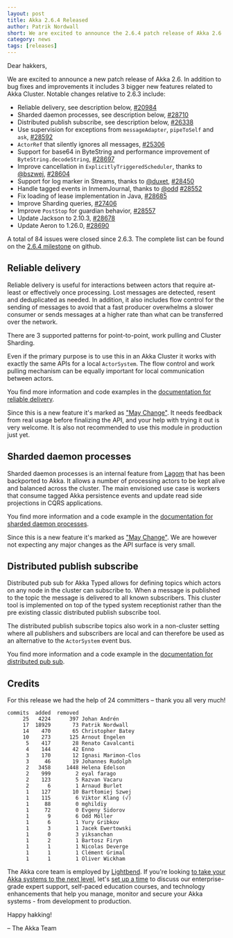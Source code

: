 ```yaml
---
layout: post
title: Akka 2.6.4 Released
author: Patrik Nordwall
short: We are excited to announce the 2.6.4 patch release of Akka 2.6
category: news
tags: [releases]
---
```


Dear hakkers,

We are excited to announce a new patch release of Akka 2.6. In addition to bug fixes and improvements it includes 3 bigger new features related to Akka Cluster. Notable changes relative to 2.6.3 include:

* Reliable delivery, see description below, [#20984](https://github.com/akka/akka/issues/20984)
* Sharded daemon processes, see description below, [#28710](https://github.com/akka/akka/issues/28710)
* Distributed publish subscribe, see description below, [#26338](https://github.com/akka/akka/issues/26338)
* Use supervision for exceptions from `messageAdapter`, `pipeToSelf` and `ask`, [#28592](https://github.com/akka/akka/issues/28592)
* `ActorRef` that silently ignores all messages, [#25306](https://github.com/akka/akka/issues/25306)
* Support for base64 in ByteString and performance improvement of `ByteString.decodeString`, [#28697](https://github.com/akka/akka/issues/28697)
* Improve cancellation in `ExplicitlyTriggeredScheduler`, thanks to [@bszwej](https://github.com/bszwej), [#28604](https://github.com/akka/akka/issues/28604)
* Support for log marker in Streams, thanks to [@duxet](https://github.com/duxet), [#28450](https://github.com/akka/akka/issues/28450)
* Handle tagged events in InmemJournal, thanks to [@odd](https://github.com/odd) [#28552](https://github.com/akka/akka/issues/28552)
* Fix loading of lease implementation in Java, [#28685](https://github.com/akka/akka/issues/28685)
* Improve Sharding queries, [#27406](https://github.com/akka/akka/issues/27406)
* Improve `PostStop` for guardian behavior, [#28557](https://github.com/akka/akka/issues/28557)
* Update Jackson to 2.10.3, [#28678](https://github.com/akka/akka/pull/28678)
* Update Aeron to 1.26.0, [#28690](https://github.com/akka/akka/pull/28690) 

A total of 84 issues were closed since 2.6.3. The complete list can be found on the [2.6.4 milestone](https://github.com/akka/akka/milestone/162?closed=1) on github.

## Reliable delivery

Reliable delivery is useful for interactions between actors that require at-least or effectively once processing. Lost messages are detected, resent and deduplicated as needed. In addition, it also includes flow control for
the sending of messages to avoid that a fast producer overwhelms a slower consumer or sends messages at a higher rate than what can be transferred over the network.

There are 3 supported patterns for point-to-point, work pulling and Cluster Sharding.

Even if the primary purpose is to use this in an Akka Cluster it works with exactly the same APIs for a local `ActorSystem`. The flow control and work pulling mechanism can be equally important for local communication between actors.

You find more information and code examples in the [documentation for reliable delivery](https://doc.akka.io/docs/akka/current/typed/reliable-delivery.html).

Since this is a new feature it's marked as ["May Change"](https://doc.akka.io/docs/akka/current/common/may-change.html). It needs feedback from real usage before finalizing the API, and your help with trying it out is very welcome. It is also not recommended to use this module in production just yet.

## Sharded daemon processes

Sharded daemon processes is an internal feature from [Lagom](https://www.lagomframework.com) that has been backported to Akka. It allows a number of processing actors to be kept alive and balanced across the cluster. The main envisioned use case is workers that consume tagged Akka persistence events and update read side projections in CQRS applications.

You find more information and a code example in the [documentation for sharded daemon processes](https://doc.akka.io/docs/akka/current/typed/cluster-sharded-daemon-process.html).

Since this is a new feature it's marked as ["May Change"](https://doc.akka.io/docs/akka/current/common/may-change.html). We are however not expecting any major changes as the API surface is very small.

## Distributed publish subscribe

Distributed pub sub for Akka Typed allows for defining topics which actors on any node in the cluster can subscribe to. When a message is published to the topic the message is delivered to all known subscribers. This cluster tool is implemented on top of the typed system receptionist rather than the pre existing classic distributed publish subscribe tool.

The distributed publish subscribe topics also work in a non-cluster setting where all publishers and subscribers are local and can therefore be used as an alternative to the `ActorSystem` event bus.

You find more information and a code example in the [documentation for distributed pub sub](https://doc.akka.io/docs/akka/current/typed/distributed-pub-sub.html).

## Credits

For this release we had the help of 24 committers – thank you all very much!

```
commits  added  removed
     25   4224      397 Johan Andrén
     17  18929       73 Patrik Nordwall
     14    470       65 Christopher Batey
     10    273      125 Arnout Engelen
      5    417       28 Renato Cavalcanti
      4    144       42 Enno
      3    170       12 Ignasi Marimon-Clos
      3     46       19 Johannes Rudolph
      2   3458     1448 Helena Edelson
      2    999        2 eyal farago
      2    123        5 Razvan Vacaru
      2      6        1 Arnaud Burlet
      1    127       10 Bartłomiej Szwej
      1    115        6 Viktor Klang (√)
      1     88        0 mghildiy
      1     72        0 Evgeny Sidorov
      1      9        6 Odd Möller
      1      6        1 Yury Gribkov
      1      3        1 Jacek Ewertowski
      1      0        3 yiksanchan
      1      2        1 Bartosz Firyn
      1      1        1 Nicolas Deverge
      1      1        1 Clément Grimal
      1      1        1 Oliver Wickham
```

The Akka core team is employed by [Lightbend](https://www.lightbend.com/). If you're looking [to take your Akka systems to the next level](https://www.lightbend.com/lightbend-platform-subscription), let's [set up a time](https://lightbend.com/contact) to discuss our enterprise-grade expert support, self-paced education courses, and technology enhancements that help you manage, monitor and secure your Akka systems - from development to production.

Happy hakking!

– The Akka Team
